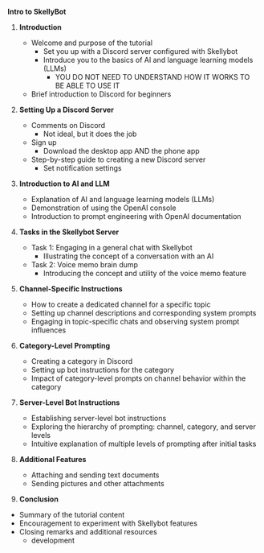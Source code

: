 **Intro to SkellyBot**

1. **Introduction**
   - Welcome and purpose of the tutorial
     - Set you up with a Discord server configured with Skellybot
     - Introduce you to the basics of AI and language learning models (LLMs)
       - YOU DO NOT NEED TO UNDERSTAND HOW IT WORKS TO BE ABLE TO USE IT     
   - Brief introduction to Discord for beginners

2. **Setting Up a Discord Server**
   - Comments on Discord 
     - Not ideal, but it does the job
   - Sign up
     - Download the desktop app AND the phone app
   - Step-by-step guide to creating a new Discord server
     - Set notification settings

3. **Introduction to AI and LLM**
   - Explanation of AI and language learning models (LLMs)
   - Demonstration of using the OpenAI console
   - Introduction to prompt engineering with OpenAI documentation

4. **Tasks in the Skellybot Server**
   - Task 1: Engaging in a general chat with Skellybot
      - Illustrating the concept of a conversation with an AI
   - Task 2: Voice memo brain dump
      - Introducing the concept and utility of the voice memo feature

5. **Channel-Specific Instructions**
   - How to create a dedicated channel for a specific topic
   - Setting up channel descriptions and corresponding system prompts
   - Engaging in topic-specific chats and observing system prompt influences

6. **Category-Level Prompting**
   - Creating a category in Discord
   - Setting up bot instructions for the category
   - Impact of category-level prompts on channel behavior within the category

7. **Server-Level Bot Instructions**
   - Establishing server-level bot instructions
   - Exploring the hierarchy of prompting: channel, category, and server levels
   - Intuitive explanation of multiple levels of prompting after initial tasks

8. **Additional Features**
   - Attaching and sending text documents
   - Sending pictures and other attachments

9.  **Conclusion**
   - Summary of the tutorial content
   - Encouragement to experiment with Skellybot features
   - Closing remarks and additional resources
     - development